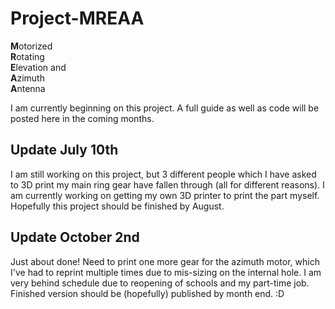 # Project-MREAA

**M**otorized  
**R**otating  
**E**levation and  
**A**zimuth  
**A**ntenna  

I am currently beginning on this project. A full guide as well as code will be posted here in the coming months.

## Update July 10th
I am still working on this project, but 3 different people which I have asked to 3D print my main ring gear have fallen through (all for different reasons). I am currently working on getting my own 3D printer to print the part myself. Hopefully this project should be finished by August.

## Update October 2nd
Just about done! Need to print one more gear for the azimuth motor, which I've had to reprint multiple times due to mis-sizing on the internal hole. I am very behind schedule due to reopening of schools and my part-time job. Finished version should be (hopefully) published by month end. :D